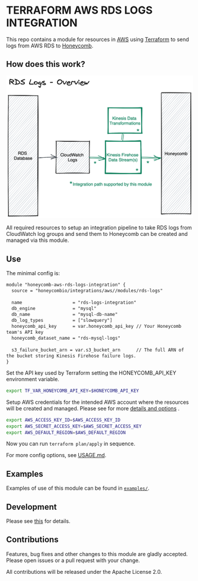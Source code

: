 # TERRAFORM AWS RDS LOGS INTEGRATION

This repo contains a module for resources in [AWS](https://aws.amazon.com/) using [Terraform](https://www.terraform.io/)
to send logs from AWS RDS to [Honeycomb](https://www.honeycomb.io/).

## How does this work?

![AWS RDS Integration overview](../../docs/rds-logs-overview.png)

All required resources to setup an integration pipeline to take RDS logs from CloudWatch log groups and send them to
Honeycomb can be created and managed via this module.


## Use

The minimal config is:

```hcl
module "honeycomb-aws-rds-logs-integration" {
  source = "honeycombio/integrations/aws//modules/rds-logs"

  name                   = "rds-logs-integration"
  db_engine              = "mysql"
  db_name                = "mysql-db-name"
  db_log_types           = ["slowquery"]
  honeycomb_api_key      = var.honeycomb_api_key // Your Honeycomb team's API key
  honeycomb_dataset_name = "rds-mysql-logs"

  s3_failure_bucket_arn = var.s3_bucket_arn      // The full ARN of the bucket storing Kinesis Firehose failure logs.
}
```

Set the API key used by Terraform setting the HONEYCOMB_API_KEY environment variable.

```bash
export TF_VAR_HONEYCOMB_API_KEY=$HONEYCOMB_API_KEY
```

Setup AWS credentials for the intended AWS account where the resources will be created and managed. Please see for
more [details and options](https://registry.terraform.io/providers/hashicorp/aws/latest/docs#authentication-and-configuration)
.

```bash
export AWS_ACCESS_KEY_ID=$AWS_ACCESS_KEY_ID
export AWS_SECRET_ACCESS_KEY=$AWS_SECRET_ACCESS_KEY
export AWS_DEFAULT_REGION=$AWS_DEFAULT_REGION
```

Now you can run `terraform plan/apply` in sequence.

For more config options, see [USAGE.md](https://github.com/honeycombio/terraform-aws-integrations/blob/main/USAGE.md).

## Examples

Examples of use of this module can be found
in [`examples/`](https://github.com/honeycombio/terraform-aws-integrations/tree/main/examples/rds-logs).

## Development

Please see [this](https://github.com/honeycombio/terraform-aws-integrations#development) for details.

## Contributions

Features, bug fixes and other changes to this module are gladly accepted. Please open issues or a pull request with your
change.

All contributions will be released under the Apache License 2.0.
